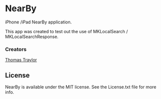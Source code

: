 NearBy
=======

iPhone /iPad NearBy application.

This app was created to test out the use of MKLocalSearch / MKLocalSearchResponse.

### Creators

[Thomas Traylor](http://github.com/tstraylor)

## License

NearBy is available under the MIT license. See the License.txt file for more info.

